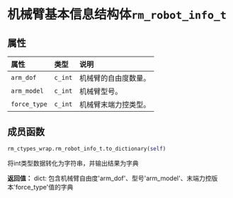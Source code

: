 # 机械臂基本信息结构体`rm_robot_info_t`

## 属性

|  属性  |  类型  |  说明  |
| :--- | :--- | :--- |
| `arm_dof`     | `c_int`       | 机械臂的自由度数量。 |
| `arm_model`   | `c_int`       | 机械臂型号。         |
| `force_type`  | `c_int`       | 机械臂末端力控类型。 |

## 成员函数

```Python
rm_ctypes_wrap.rm_robot_info_t.to_dictionary(self)
```

将int类型数据转化为字符串，并输出结果为字典

**返回值：**
dict: 包含机械臂自由度'arm_dof'、型号'arm_model'、末端力控版本'force_type'值的字典
